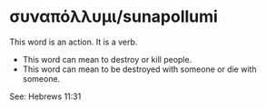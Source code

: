 # συναπόλλυμι/sunapollumi
This word is an action. It is a verb.

* This word can mean to destroy or kill people.
* This word can mean to be destroyed with someone or die with someone.

See: Hebrews 11:31
